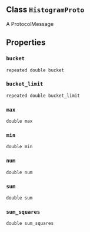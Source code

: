 

## Class  `HistogramProto` 
A ProtocolMessage

## Properties


###  `bucket` 
 `repeated double bucket` 

###  `bucket_limit` 
 `repeated double bucket_limit` 

###  `max` 
 `double max` 

###  `min` 
 `double min` 

###  `num` 
 `double num` 

###  `sum` 
 `double sum` 

###  `sum_squares` 
 `double sum_squares` 

